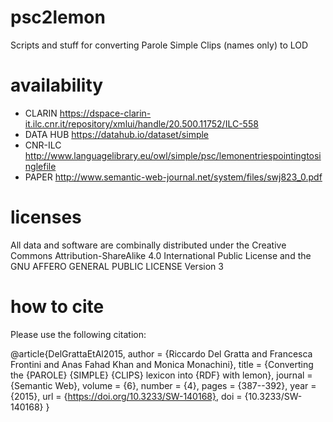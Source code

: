 # psc2lemon
Scripts and stuff for converting Parole Simple Clips (names only) to LOD

# availability
* CLARIN https://dspace-clarin-it.ilc.cnr.it/repository/xmlui/handle/20.500.11752/ILC-558
* DATA HUB https://datahub.io/dataset/simple
* CNR-ILC http://www.languagelibrary.eu/owl/simple/psc/lemonentriespointingtosinglefile
* PAPER http://www.semantic-web-journal.net/system/files/swj823_0.pdf

# licenses
All data and software are combinally distributed under the Creative Commons Attribution-ShareAlike 4.0 International Public License and the GNU AFFERO GENERAL PUBLIC LICENSE Version 3

# how to cite
Please use the following citation:

@article{DelGrattaEtAl2015,
  author    = {Riccardo Del Gratta and
               Francesca Frontini and
               Anas Fahad Khan and
               Monica Monachini},
  title     = {Converting the {PAROLE} {SIMPLE} {CLIPS} lexicon into {RDF} with lemon},
  journal   = {Semantic Web},
  volume    = {6},
  number    = {4},
  pages     = {387--392},
  year      = {2015},
  url       = {https://doi.org/10.3233/SW-140168},
  doi       = {10.3233/SW-140168}
}
